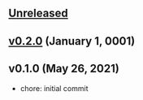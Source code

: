 <a name="unreleased"></a>
## [Unreleased]



<a name="v0.2.0"></a>
## [v0.2.0] (January 1, 0001)



<a name="v0.1.0"></a>
## v0.1.0 (May 26, 2021)

- chore: initial commit


[Unreleased]: https://github.com/spotinst/terraform-spotinst-wave-eks/compare/v0.2.0...HEAD
[v0.2.0]: https://github.com/spotinst/terraform-spotinst-wave-eks/compare/v0.1.0...v0.2.0
